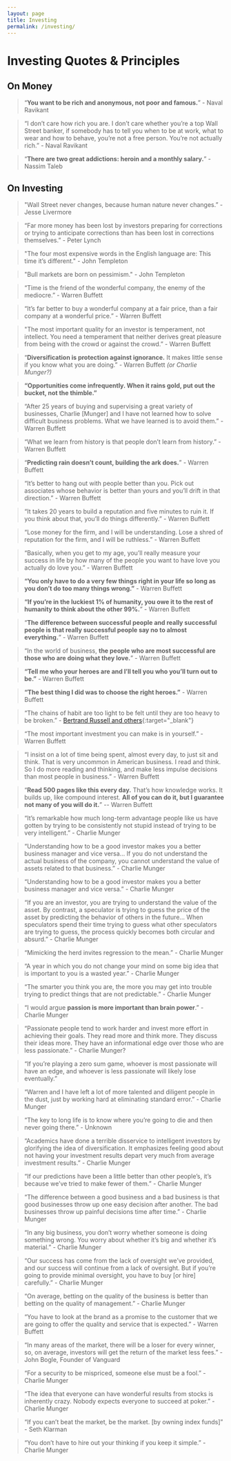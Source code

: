 ```yaml
---
layout: page
title: Investing
permalink: /investing/
---
```


# Investing Quotes & Principles

## On Money

> “**You want to be rich and anonymous, not poor and famous.**” - Naval Ravikant

> “I don’t care how rich you are. I don’t care whether you’re a top Wall Street banker, if somebody has to tell you when to be at work, what to wear and how to behave, you’re not a free person. You’re not actually rich.” - Naval Ravikant

> “**There are two great addictions: heroin and a monthly salary.**” - Nassim Taleb

## On Investing

> "Wall Street never changes, because human nature never changes.” - Jesse Livermore

> “Far more money has been lost by investors preparing for corrections or trying to anticipate corrections than has been lost in corrections themselves.” - Peter Lynch

> "The four most expensive words in the English language are: This time it’s different." - John Templeton

> "Bull markets are born on pessimism." - John Templeton

> “Time is the friend of the wonderful company, the enemy of the mediocre.” - Warren Buffett

> “It’s far better to buy a wonderful company at a fair price, than a fair company at a wonderful price.” - Warren Buffett

> "The most important quality for an investor is temperament, not intellect. You need a temperament that neither derives great pleasure from being with the crowd or against the crowd.” - Warren Buffett

> “**Diversification is protection against ignorance.** It makes little sense if you know what you are doing.” - Warren Buffett _(or Charlie Munger?)_

> **“Opportunities come infrequently. When it rains gold, put out the bucket, not the thimble.”**

> “After 25 years of buying and supervising a great variety of businesses, Charlie [Munger] and I have not learned how to solve difficult business problems. What we have learned is to avoid them.” - Warren Buffett

> “What we learn from history is that people don’t learn from history.” - Warren Buffett

> “**Predicting rain doesn’t count, building the ark does.**” - Warren Buffett

> “It’s better to hang out with people better than you. Pick out associates whose behavior is better than yours and you’ll drift in that direction.” - Warren Buffett

> “It takes 20 years to build a reputation and five minutes to ruin it. If you think about that, you’ll do things differently.” - Warren Buffett

> “Lose money for the firm, and I will be understanding. Lose a shred of reputation for the firm, and I will be ruthless.” - Warren Buffett

> “Basically, when you get to my age, you’ll really measure your success in life by how many of the people you want to have love you actually do love you.” - Warren Buffett

> **“You only have to do a very few things right in your life so long as you don’t do too many things wrong.”** - Warren Buffett

> **“If you’re in the luckiest 1% of humanity, you owe it to the rest of humanity to think about the other 99%.**” - Warren Buffett

> “**The difference between successful people and really successful people is that really successful people say no to almost everything.**” - Warren Buffett

> “In the world of business, **the people who are most successful are those who are doing what they love.**” - Warren Buffett

> **“Tell me who your heroes are and I’ll tell you who you’ll turn out to be.”** - Warren Buffett

> **“The best thing I did was to choose the right heroes.”** - Warren Buffett

> “The chains of habit are too light to be felt until they are too heavy to be broken.” - [Bertrand Russell and others](https://quoteinvestigator.com/2013/07/13/chains-of-habit/){:target="\_blank"}

> “The most important investment you can make is in yourself.” - Warren Buffett

> “I insist on a lot of time being spent, almost every day, to just sit and think. That is very uncommon in American business. I read and think. So I do more reading and thinking, and make less impulse decisions than most people in business.” - Warren Buffett

> “**Read 500 pages like this every day.** That’s how knowledge works. It builds up, like compound interest. **All of you can do it, but I guarantee not many of you will do it.**” -- Warren Buffett

> “It’s remarkable how much long-term advantage people like us have gotten by trying to be consistently not stupid instead of trying to be very intelligent.” - Charlie Munger

> “Understanding how to be a good investor makes you a better business manager and vice versa… If you do not understand the actual business of the company, you cannot understand the value of assets related to that business.” - Charlie Munger

> “Understanding how to be a good investor makes you a better business manager and vice versa.” - Charlie Munger

> “If you are an investor, you are trying to understand the value of the asset. By contrast, a speculator is trying to guess the price of the asset by predicting the behavior of others in the future… When speculators spend their time trying to guess what other speculators are trying to guess, the process quickly becomes both circular and absurd.” - Charlie Munger

> “Mimicking the herd invites regression to the mean.” - Charlie Munger

> “A year in which you do not change your mind on some big idea that is important to you is a wasted year.” - Charlie Munger

> “The smarter you think you are, the more you may get into trouble trying to predict things that are not predictable.” - Charlie Munger

> “I would argue **passion is more important than brain power**.” - Charlie Munger

> “Passionate people tend to work harder and invest more effort in achieving their goals. They read more and think more. They discuss their ideas more. They have an informational edge over those who are less passionate.” - Charlie Munger?

> “If you’re playing a zero sum game, whoever is most passionate will have an edge, and whoever is less passionate will likely lose eventually.”

> “Warren and I have left a lot of more talented and diligent people in the dust, just by working hard at eliminating standard error.” - Charlie Munger

> “The key to long life is to know where you’re going to die and then never going there.” - Unknown

> “Academics have done a terrible disservice to intelligent investors by glorifying the idea of diversification. It emphasizes feeling good about not having your investment results depart very much from average investment results.” - Charlie Munger

> “If our predictions have been a little better than other people’s, it’s because we’ve tried to make fewer of them.” - Charlie Munger

> “The difference between a good business and a bad business is that good businesses throw up one easy decision after another. The bad businesses throw up painful decisions time after time.” - Charlie Munger

> “In any big business, you don’t worry whether someone is doing something wrong. You worry about whether it’s big and whether it’s material.” - Charlie Munger

> “Our success has come from the lack of oversight we’ve provided, and our success will continue from a lack of oversight. But if you’re going to provide minimal oversight, you have to buy [or hire] carefully.” - Charlie Munger

> “On average, betting on the quality of the business is better than betting on the quality of management.” - Charlie Munger

> “You have to look at the brand as a promise to the customer that we are going to offer the quality and service that is expected.” - Warren Buffett

> “In many areas of the market, there will be a loser for every winner, so, on average, investors will get the return of the market less fees.” - John Bogle, Founder of Vanguard

> “For a security to be mispriced, someone else must be a fool.” - Charlie Munger

> “The idea that everyone can have wonderful results from stocks is inherently crazy. Nobody expects everyone to succeed at poker.” - Charlie Munger

> “If you can’t beat the market, be the market. [by owning index funds]” - Seth Klarman

> “You don’t have to hire out your thinking if you keep it simple.” - Charlie Munger
